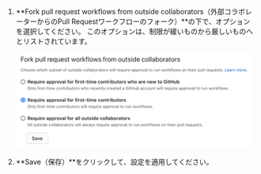 1. **Fork pull request workflows from outside collaborators（外部コラボレーターからのPull Requestワークフローのフォーク）**の下で、オプションを選択してください。 このオプションは、制限が緩いものから厳しいものへとリストされています。

   ![パブリックフォークからのワークフローの認証の設定](/assets/images/help/settings/actions-fork-pull-request-approval.png)
1. **Save（保存）**をクリックして、設定を適用してください。
